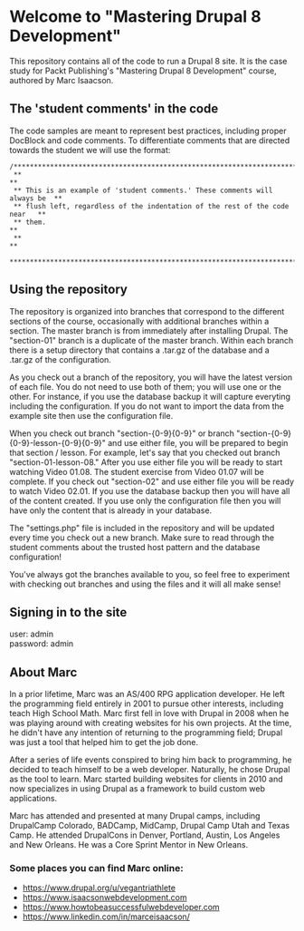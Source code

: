 # Welcome to "Mastering Drupal 8 Development"
This repository contains all of the code to run a Drupal 8 site. It is the case study for Packt Publishing's "Mastering Drupal 8 Development" course, authored by Marc Isaacson.

## The 'student comments' in the code
The code samples are meant to represent best practices, including proper DocBlock and code comments. To differentiate comments that are directed towards the student we will use the format:

    /******************************************************************************
     **                                                                          **
     ** This is an example of 'student comments.' These comments will always be  **
     ** flush left, regardless of the indentation of the rest of the code near   **
     ** them.                                                                    **
     **                                                                          **
     ******************************************************************************/

## Using the repository
The repository is organized into branches that correspond to the different sections of the course, occasionally with additional branches within a section. The master branch is from immediately after installing Drupal. The "section-01" branch is a duplicate of the master branch. Within each branch there is a setup directory that contains a .tar.gz of the database and a .tar.gz of the configuration.

As you check out a branch of the repository, you will have the latest version of each file. You do not need to use both of them; you will use one or the other. For instance, if you use the database backup it will capture everyting including the configuration. If you do not want to import the data from the example site then use the configuration file.

When you check out branch "section-{0-9}{0-9}" or branch "section-{0-9}{0-9}-lesson-{0-9}{0-9}" and use either file, you will be prepared to begin that section / lesson. For example, let's say that you checked out branch "section-01-lesson-08." After you use either file you will be ready to start watching Video 01.08. The student exercise from Video 01.07 will be complete. If you check out "section-02" and use either file you will be ready to watch Video 02.01. If you use the database backup then you will have all of the content created. If you use only the configuration file then you will have only the content that is already in your database.

The "settings.php" file is included in the repository and will be updated every time you check out a new branch. Make sure to read through the student comments about the trusted host pattern and the database configuration!

You've always got the branches available to you, so feel free to experiment with checking out branches and using the files and it will all make sense!

## Signing in to the site
user: admin  
password: admin

## About Marc
In a prior lifetime, Marc was an AS/400 RPG application developer. He left the programming field entirely in 2001 to pursue other interests, including teach High School Math. Marc first fell in love with Drupal in 2008 when he was playing around with creating websites for his own projects. At the time, he didn't have any intention of returning to the programming field; Drupal was just a tool that helped him to get the job done.

After a series of life events conspired to bring him back to programming, he decided to teach himself to be a web developer. Naturally, he chose Drupal as the tool to learn. Marc started building websites for clients in 2010 and now specializes in using Drupal as a framework to build custom web applications.

Marc has attended and presented at many Drupal camps, including DrupalCamp Colorado, BADCamp, MidCamp, Drupal Camp Utah and Texas Camp. He attended DrupalCons in Denver, Portland, Austin, Los Angeles and New Orleans. He was a Core Sprint Mentor in New Orleans.

### Some places you can find Marc online:
* https://www.drupal.org/u/vegantriathlete
* https://www.isaacsonwebdevelopment.com
* https://www.howtobeasuccessfulwebdeveloper.com
* https://www.linkedin.com/in/marceisaacson/
